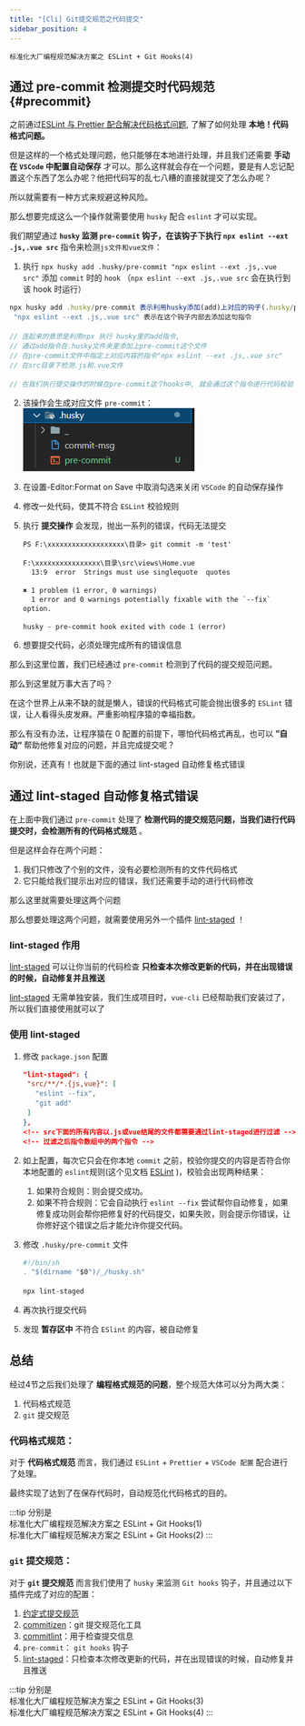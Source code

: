 ```yaml
---
title: "[Cli] Git提交规范之代码提交"
sidebar_position: 4
---
```


`标准化大厂编程规范解决方案之 ESLint + Git Hooks(4)`

<!--truncate-->

## 通过 pre-commit 检测提交时代码规范 {#precommit}

之前通过[ESLint 与 Prettier 配合解决代码格式问题](https://phero.live/docs/Cli/gitcommit#%E4%BD%BF%E7%94%A8-husky--commitlint-%E6%A3%80%E6%9F%A5%E6%8F%90%E4%BA%A4%E6%8F%8F%E8%BF%B0%E6%98%AF%E5%90%A6%E7%AC%A6%E5%90%88%E8%A7%84%E8%8C%83%E8%A6%81%E6%B1%82), 了解了如何处理 **本地！代码格式问题。**

但是这样的一个格式处理问题，他只能够在本地进行处理，并且我们还需要 **手动在 `VSCode` 中配置自动保存** 才可以。那么这样就会存在一个问题，要是有人忘记配置这个东西了怎么办呢？他把代码写的乱七八糟的直接就提交了怎么办呢？

所以就需要有一种方式来规避这种风险。

那么想要完成这么一个操作就需要使用 `husky` 配合 `eslint` 才可以实现。

我们期望通过 **`husky` 监测 `pre-commit` 钩子，在该钩子下执行 `npx eslint --ext .js,.vue src`** 指令来检测`js文件和vue文件`：

1. 执行 `npx husky add .husky/pre-commit "npx eslint --ext .js,.vue src"` 添加 `commit` 时的 `hook` （`npx eslint --ext .js,.vue src` 会在执行到该 hook 时运行）

```js
npx husky add .husky/pre-commit 表示利用husky添加(add)上对应的钩子(.husky/pre-commit)
 "npx eslint --ext .js,.vue src" 表示在这个钩子内部去添加这句指令

// 连起来的意思是利用npx 执行 husky里的add指令,
// 通过add指令在.husky文件夹里添加上pre-commit这个文件
// 在pre-commit文件中指定上对应内容的指令"npx eslint --ext .js,.vue src"
// 在src目录下检测.js和.vue文件

// 在我们执行提交操作的时候在pre-commit这个hooks中, 就会通过这个指令进行代码校验
```

2. 该操作会生成对应文件 `pre-commit`：
   ![pre-commit](assets/image-20210906204043915.png)

3. 在设置-Editor:Format on Save 中取消勾选来关闭 `VSCode` 的自动保存操作

4. 修改一处代码，使其不符合 `ESLint` 校验规则

5. 执行 **提交操作** 会发现，抛出一系列的错误，代码无法提交

   ```
   PS F:\xxxxxxxxxxxxxxxxxxx\目录> git commit -m 'test'

   F:\xxxxxxxxxxxxxxxx\目录\src\views\Home.vue
     13:9  error  Strings must use singlequote  quotes

   ✖ 1 problem (1 error, 0 warnings)
     1 error and 0 warnings potentially fixable with the `--fix` option.

   husky - pre-commit hook exited with code 1 (error)
   ```

6. 想要提交代码，必须处理完成所有的错误信息

那么到这里位置，我们已经通过 `pre-commit` 检测到了代码的提交规范问题。

那么到这里就万事大吉了吗？

在这个世界上从来不缺的就是懒人，错误的代码格式可能会抛出很多的 `ESLint` 错误，让人看得头皮发麻。严重影响程序猿的幸福指数。

那么有没有办法，让程序猿在 0 配置的前提下，哪怕代码格式再乱，也可以 **”自动“** 帮助他修复对应的问题，并且完成提交呢？

你别说，还真有！也就是下面的通过 lint-staged 自动修复格式错误

## 通过 lint-staged 自动修复格式错误

在上面中我们通过 `pre-commit` 处理了 **检测代码的提交规范问题，当我们进行代码提交时，会检测所有的代码格式规范** 。

但是这样会存在两个问题：

1. 我们只修改了个别的文件，没有必要检测所有的文件代码格式
2. 它只能给我们提示出对应的错误，我们还需要手动的进行代码修改

那么这里就需要处理这两个问题

那么想要处理这两个问题，就需要使用另外一个插件 [lint-staged](https://github.com/okonet/lint-staged) ！

### lint-staged 作用

[lint-staged](https://github.com/okonet/lint-staged) 可以让你当前的代码检查 **只检查本次修改更新的代码，并在出现错误的时候，自动修复并且推送**

[lint-staged](https://github.com/okonet/lint-staged) 无需单独安装，我们生成项目时，`vue-cli` 已经帮助我们安装过了，所以我们直接使用就可以了

### 使用 lint-staged

1. 修改 `package.json` 配置

   ```json
   "lint-staged": {
    "src/**/*.{js,vue}": [
      "eslint --fix",
      "git add"
    ]
   },
   <!-- src下面的所有内容以.js或vue结尾的文件都需要通过lint-staged进行过滤 -->
   <!-- 过滤之后指令数组中的两个指令 -->
   ```

2. 如上配置，每次它只会在你本地 `commit` 之前，校验你提交的内容是否符合你本地配置的 `eslint`规则(这个见文档 [ESLint](https://panjiachen.github.io/vue-element-admin-site/zh/guide/advanced/eslint.html) )，校验会出现两种结果：

   1. 如果符合规则：则会提交成功。
   2. 如果不符合规则：它会自动执行 `eslint --fix` 尝试帮你自动修复，如果修复成功则会帮你把修复好的代码提交，如果失败，则会提示你错误，让你修好这个错误之后才能允许你提交代码。

3. 修改 `.husky/pre-commit` 文件

   ```js
   #!/bin/sh
   . "$(dirname "$0")/_/husky.sh"

   npx lint-staged

   ```

4. 再次执行提交代码

5. 发现 **暂存区中** 不符合 `ESlint` 的内容，被自动修复

## 总结

经过4节之后我们处理了 **编程格式规范的问题**，整个规范大体可以分为两大类：

1. 代码格式规范
2. `git` 提交规范

### **代码格式规范：**

对于 **代码格式规范** 而言，我们通过 `ESLint` + `Prettier` + `VSCode 配置` 配合进行了处理。

最终实现了达到了在保存代码时，自动规范化代码格式的目的。

:::tip
分别是  
标准化大厂编程规范解决方案之 ESLint + Git Hooks(1)  
标准化大厂编程规范解决方案之 ESLint + Git Hooks(2)
:::

### **`git` 提交规范：**

对于 **`git` 提交规范** 而言我们使用了 `husky` 来监测 `Git hooks` 钩子，并且通过以下插件完成了对应的配置：

1. [约定式提交规范](https://www.conventionalcommits.org/zh-hans/v1.0.0/)
2. [commitizen](https://github.com/commitizen/cz-cli)：git 提交规范化工具
3. [commitlint](https://github.com/conventional-changelog/commitlint)：用于检查提交信息
4. `pre-commit`： `git hooks` 钩子
5. [lint-staged](https://github.com/okonet/lint-staged)：只检查本次修改更新的代码，并在出现错误的时候，自动修复并且推送

:::tip
分别是  
标准化大厂编程规范解决方案之 ESLint + Git Hooks(3)  
标准化大厂编程规范解决方案之 ESLint + Git Hooks(4)
:::



